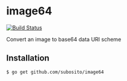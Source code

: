 # image64

[![Build Status](https://travis-ci.org/subosito/image64.svg?branch=master)](https://travis-ci.org/subosito/image64)

Convert an image to base64 data URI scheme

## Installation

```
$ go get github.com/subosito/image64
```

